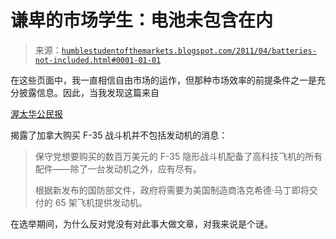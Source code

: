 <!--yml

类别：未分类

日期：2024-05-18 04:21:01

-->

# 谦卑的市场学生：电池未包含在内

> 来源：[`humblestudentofthemarkets.blogspot.com/2011/04/batteries-not-included.html#0001-01-01`](https://humblestudentofthemarkets.blogspot.com/2011/04/batteries-not-included.html#0001-01-01)

在这些页面中，我一直相信自由市场的运作，但那种市场效率的前提条件之一是充分披露信息。因此，当我发现这篇来自

[渥太华公民报](http://www.ottawacitizen.com/news/Canada+Engines+included/4629251/story.html)

揭露了加拿大购买 F-35 战斗机并不包括发动机的消息：

> 保守党想要购买的数百万美元的 F-35 隐形战斗机配备了高科技飞机的所有配件——除了一台发动机之外，应有尽有。
> 
> 根据新发布的国防部文件，政府将需要为美国制造商洛克希德·马丁即将交付的 65 架飞机提供发动机。

在选举期间，为什么反对党没有对此事大做文章，对我来说是个谜。
